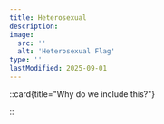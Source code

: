 ```yaml
---
title: Heterosexual
description:
image:
  src: ''
  alt: 'Heterosexual Flag'
type: ''
lastModified: 2025-09-01
---
```


::card{title="Why do we include this?"}

::
